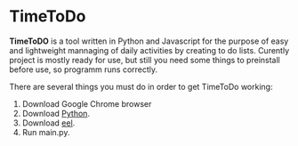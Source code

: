 # TimeToDo
**TimeToDO** is a tool written in Python and Javascript for the purpose of easy and lightweight mannaging of daily activities by creating to do lists. Curently project is mostly ready for use, but still you need some things to preinstall before use, so programm runs correctly.

There are several things you must do in order to get TimeToDo working:

1. Download Google Chrome browser
2. Download [Python](https://python.org).
3. Download [eel](https://pypi.org/project/Eel/).
4. Run main.py.

